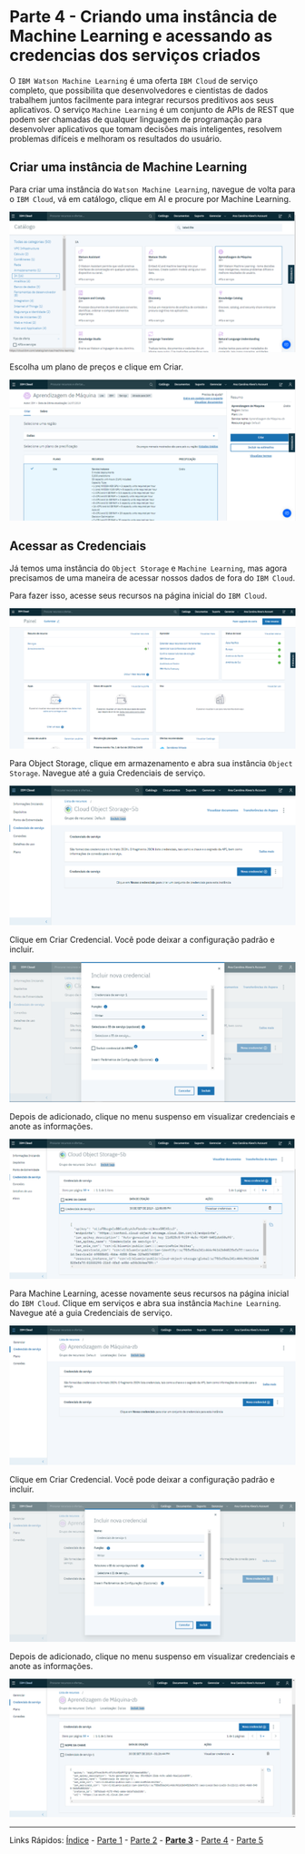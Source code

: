 # Parte 4 - Criando uma instância de Machine Learning e acessando as credencias dos serviços criados


O `IBM Watson Machine Learning` é uma oferta `IBM Cloud` de serviço completo, que possibilita que desenvolvedores e cientistas de dados trabalhem juntos facilmente para integrar recursos preditivos aos seus aplicativos. O serviço `Machine Learning` é um conjunto de APIs de REST que podem ser chamadas de qualquer linguagem de programação para desenvolver aplicativos que tomam decisões mais inteligentes, resolvem problemas difíceis e melhoram os resultados do usuário.

## Criar uma instância de Machine Learning

Para criar uma instância do `Watson Machine Learning`, navegue de volta para o `IBM Cloud`, vá em catálogo, clique em AI e procure por Machine Learning.

![machinelearning-encontrar](/content/images/machinelearning-1.png)


Escolha um plano de preços e clique em Criar.

![machinelearning-criar](/content/images/machinelearning-2.PNG)

## Acessar as Credenciais 

Já temos uma instância do `Object Storage` e `Machine Learning`, mas agora precisamos de uma maneira de acessar nossos dados de fora do `IBM Cloud`. 

Para fazer isso, acesse seus recursos na página inicial do `IBM Cloud`.

![painelrecursos](/content/images/painelrecursos-1.PNG)

Para Object Storage, clique em armazenamento e abra sua instância `Object Storage`. Navegue até a guia Credenciais de serviço.

![credentials-objectstorage](/content/images/cloudannotations-9.PNG)

Clique em Criar Credencial. Você pode deixar a configuração padrão e incluir.

![credentials-objectstorage](/content/images/cloudannotations-10.PNG)

Depois de adicionado, clique no menu suspenso em visualizar credenciais e anote as informações.

![credentials-objectstorage](/content/images/cloudannotations-11.png)


Para Machine Learning, acesse novamente seus recursos na página inicial do `IBM Cloud`. Clique em serviços e abra sua instância `Machine Learning`. Navegue até a guia Credenciais de serviço.

![machinelearning-credentials](/content/images/machinelearning-3.PNG)

Clique em Criar Credencial. Você pode deixar a configuração padrão e incluir.

![machinelearning-credentials-criar](/content/images/machinelearning-4.PNG)

Depois de adicionado, clique no menu suspenso em visualizar credenciais e anote as informações.

![machinelearning-credentials-visualizar](/content/images/machinelearning-5.PNG)

***
Links Rápidos:
[Índice](https://github.com/plcpinho/talknlabs/) - [Parte 1](/content/intro.md) - [Parte 2](/content/md/cloudannotations.md) - **[Parte 3](/content/md/instancias.md)** - [Parte 4](/content/md/treinamento.md) - [Parte 5](/content/md/rede-ibp.md)
